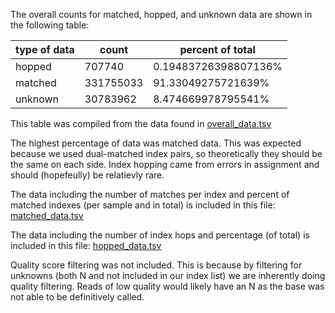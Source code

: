 The overall counts for matched, hopped, and unknown data are shown in the following table:

type of data|count|percent of total
------------|-----|---------------
hopped|707740|0.19483726398807136%
matched|331755033|91.33049275721639%
unknown|30783962|8.474669978795541%

This table was compiled from the data found in [overall_data.tsv](https://github.com/perrisn/Demultiplex/blob/7bc834305a128b01a5af2e948477c0ae66f3baaf/Assignment-the-third/overall_data.tsv)

The highest percentage of data was matched data. This was expected because we used dual-matched index pairs, so theoretically they should be the same on each side. Index hopping came from errors in assignment and should (hopefeully) be relatievly rare. 

The data including the number of matches per index and percent of matched indexes (per sample and in total) is included in this file: [matched_data.tsv](https://github.com/perrisn/Demultiplex/blob/a470fd86c8986f2a90453ee6d7e9566bd58dd493/Assignment-the-third/matched_data.tsv)

The data including the number of index hops and percentage (of total) is included in this file: [hopped_data.tsv](https://github.com/perrisn/Demultiplex/blob/a470fd86c8986f2a90453ee6d7e9566bd58dd493/Assignment-the-third/hopped_data.tsv)

Quality score filtering was not included. This is because by filtering for unknowns (both N and not included in our index list) we are inherently doing quality filtering. Reads of low quality would likely have an N as the base was not able to be definitively called. 



